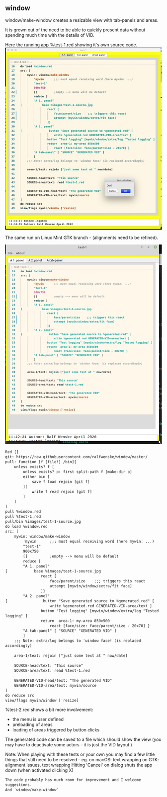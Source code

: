 ## window
 
 window/make-window creates a resizable view with tab-panels and areas.

 It is grown out of the need to be able to quickly present data without spending much time with the details of VID. 

 Here the running app %test-1.red showing it's own source code.
 ![View showing it's own source code as image](./images/test-1.jpg)

The same run on Linux Mint GTK branch - (alignments need to be refined).

 ![Alignments are a bit out ](./images/test-1GTK.jpg)

```
Red []
git: https://raw.githubusercontent.com/ralfwenske/window/master/ 
pull: function [f [file!] /bin][ 
    unless exists? f [
        unless exists? p: first split-path f [make-dir p]
        either bin [
            save f load rejoin [git f]
        ][
            write f read rejoin [git f]
        ] 
    ]
]
pull %window.red 
pull %test-1.red 
pull/bin %images/test-1-source.jpg
do load %window.red
src: [
    mywin: window/make-window  
        'mywin      ;;; must equal receiving word (here mywin: ...)
        "test-1"
        900x750 
        []          ;empty --> menu will be default
        reduce [
        "A 1. panel" 
{            base %images/test-1-source.jpg
                react [
                    face/parent/size    ;;; triggers this react
                    attempt [mywin/window/extra/fit face] 
                ]}
        "A 2. panel"  
{                button "Save generated source to %generated.red" [
                    write %generated.red GENERATED-VID-area/text ]
                button "Test logging" [mywin/window/extra/log "Tested logging" ]
                return  area-1: my-area 850x500
                    react [face/size: face/parent/size - 20x70] } 
        "A tab-panel" [ "SOURCE" "GENERATED VID" ]
        ]        
    ;;; Note: extra/log belongs to 'window face! (is replaced accordingly)

    area-1/text: rejoin ["just some text at " now/date]

    SOURCE-head/text: "This source"
    SOURCE-area/text: read %test-1.red

    GENERATED-VID-head/text: "The generated VID"
    GENERATED-VID-area/text: mywin/source    
]
do reduce src
view/flags mywin/window ['resize]
```

%test-2.red shows a bit more involvement:
* the menu is user defined
* preloading of areas
* loading of areas triggered by button clicks

The generated code can be saved to a file which should show the view
(you may have to deactivate some actors - it is just the VID layout )


Note:
    When playing with these tests or your own you may find a few little things that still need to be resolved - eg.
        on macOS: text wrapping
        on GTK: alignment issues, text wrapping
            Hitting 'Cancel' on dialog shuts the app down (when activated clicking X)
    
    The code probably has much room for improvement and I welcome suggestions.
    And `window/make-window` 